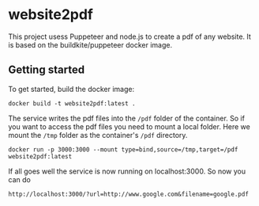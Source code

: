 # website2pdf

This project usess Puppeteer and node.js to create a pdf of any website. It is based on the buildkite/puppeteer docker image.


## Getting started

To get started, build the docker image:

```
docker build -t website2pdf:latest .
```

The service writes the pdf files into the `/pdf` folder of the container. So if you want to access the pdf files you need to mount a local folder. Here we mount the `/tmp` folder as the container's `/pdf` directory. 

```
docker run -p 3000:3000 --mount type=bind,source=/tmp,target=/pdf website2pdf:latest 
```

If all goes well the service is now running on localhost:3000. So now you can do 

```
http://localhost:3000/?url=http://www.google.com&filename=google.pdf
```

